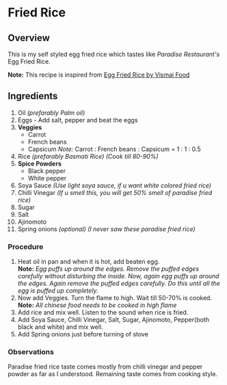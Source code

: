 # Fried Rice
## Overview
This is my self styled egg fried rice which tastes like *Paradise Restaurant's* Egg Fried Rice.  

**Note:** This recipe is inspired from [Egg Fried Rice by Vismai Food](https://youtu.be/jEQfy9QeJEU)

## Ingredients
1. Oil _(prefarably Palm oil)_
2. Eggs - Add salt, pepper and beat the eggs
3. **Veggies**
    * Carrot
    * French beans
    * Capsicum
    *Note:* Carrot : French beans : Capsicum = 1 : 1 : 0.5
4. Rice _(prefarably Basmati Rice)_ _(Cook till 80-90%)_
4. **Spice Powders**
    * Black pepper
    * White pepper
5. Soya Sauce _(Use light soya sauce, if u want white colored fried rice)_
6. Chilli Vinegar _(If u smell this, you will get 50% smell of paradise fried rice)_
7. Sugar
8. Salt
9. Ajinomoto
10. Spring onions _(optional)_ _(I never saw these paradise fried rice)_

### Procedure
1. Heat oil in pan and when it is hot,  add beaten egg.  
    **Note:**
    *Egg puffs up around the edges. Remove the puffed edges carefully without disturbing the inside. Now, again egg puffs up around the edges. Again remove the puffed edges carefully. Do this until all the egg is puffed up completely.*
2. Now add Veggies. Turn the flame to high. Wait till 50-70% is cooked.  
    **Note:**
    *All chinese food needs to be cooked in high flame*
3. Add rice and mix well. Listen to the sound when rice is fried.
4. Add Soya Sauce, Chilli Vinegar, Salt, Sugar, Ajinomoto, Pepper(both black and white) and mix well.
5. Add Spring onions just before turning of stove

### Observations
Paradise fried rice taste comes mostly from chilli vinegar and pepper powder as far as I understood. Remaining taste comes from cooking style.

